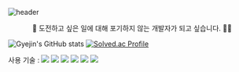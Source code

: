 ![header](https://capsule-render.vercel.app/api?type=cylinder&color=auto&height=100&section=header&text=Gyejin-Github!%&fontSize=60)

<p align="center">
🚀 도전하고 싶은 일에 대해 포기하지 않는 개발자가 되고 싶습니다.  👩‍🚀
</p>


![Gyejin's GitHub stats](https://github-readme-stats.vercel.app/api?username=Gye-jin&show_icons=true&theme=radical)
[![Solved.ac Profile](http://mazassumnida.wtf/api/v2/generate_badge?boj=jkj94627)](https://solved.ac/jkj94627/)






<div>
<div align="left">
사용 기술 : 
<img src="https://img.shields.io/badge/Python-3776AB?style=flat&logo=Python&logoColor=white"/>
<img src="https://img.shields.io/badge/Jupyter-F37626?style=flat&logo=Jupyter&logoColor=white"/>
<img src="https://img.shields.io/badge/Java-007396?style=flat-square&logo=Java&logoColor=white" />
<img src="https://img.shields.io/badge/Spring Boot-6DB33F?style=flat&logo=Spring Boot&logoColor=white"/>
<img src="https://img.shields.io/badge/MySQL-4479A1?style=flat&logo=MySQL&logoColor=white"/>
 <img src="https://img.shields.io/badge/Notion-000000?style=flat&logo=Notion&logoColor=white"/>
</div>
 

